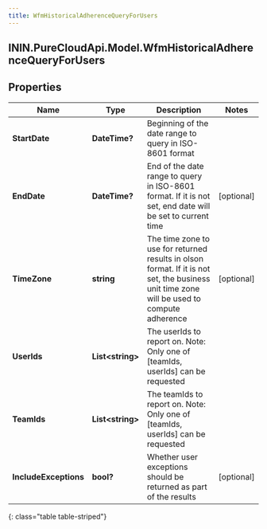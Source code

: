 ```yaml
---
title: WfmHistoricalAdherenceQueryForUsers
---
```

## ININ.PureCloudApi.Model.WfmHistoricalAdherenceQueryForUsers

## Properties

|Name | Type | Description | Notes|
|------------ | ------------- | ------------- | -------------|
| **StartDate** | **DateTime?** | Beginning of the date range to query in ISO-8601 format | |
| **EndDate** | **DateTime?** | End of the date range to query in ISO-8601 format. If it is not set, end date will be set to current time | [optional] |
| **TimeZone** | **string** | The time zone to use for returned results in olson format. If it is not set, the business unit time zone will be used to compute adherence | [optional] |
| **UserIds** | **List&lt;string&gt;** | The userIds to report on. Note: Only one of [teamIds, userIds] can be requested | |
| **TeamIds** | **List&lt;string&gt;** | The teamIds to report on. Note: Only one of [teamIds, userIds] can be requested | |
| **IncludeExceptions** | **bool?** | Whether user exceptions should be returned as part of the results | [optional] |
{: class="table table-striped"}


